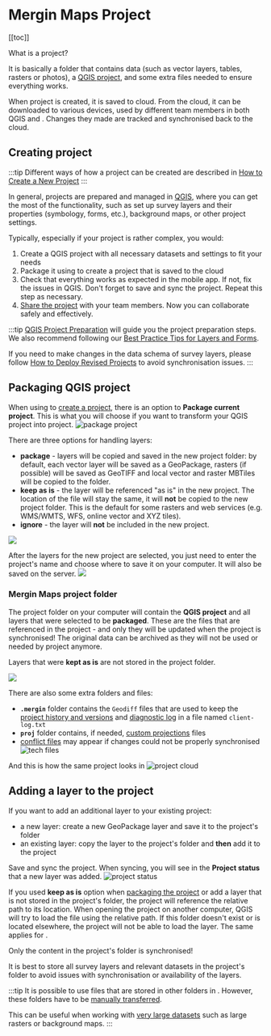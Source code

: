 ﻿# Mergin Maps Project
[[toc]]

What is a <MainPlatformName /> project? 

It is basically a folder that contains data (such as vector layers, tables, rasters or photos), a [QGIS project](../../gis/features/), and some extra <MainPlatformName /> files needed to ensure everything works.

When <MainPlatformName /> project is created, it is saved to <MainPlatformNameLink /> cloud. From the cloud, it can be downloaded to various devices, used by different team members in both QGIS and <MobileAppName />. Changes they made are tracked and synchronised back to the cloud.

## Creating project
:::tip
Different ways of how a <MainPlatformName /> project can be created are described in [How to Create a New Project](../create-project/) 
:::

In general, projects are prepared and managed in [QGIS](../../setup/install-qgis/), where you can get the most of the functionality, such as set up survey layers and their properties (symbology, forms, etc.), background maps, or other project settings. 

Typically, especially if your project is rather complex, you would:
1. Create a QGIS project with all necessary datasets and settings to fit your needs
2. Package it using <QGISPluginName /> to create a <MainPlatformName /> project that is saved to the cloud
3. Check that everything works as expected in the mobile app. If not, fix the issues in QGIS. Don't forget to save and sync the project. Repeat this step as necessary.
4. [Share the project](../project-advanced/) with your team members. Now you can collaborate safely and effectively.

:::tip
[QGIS Project Preparation](../../gis/features/) will guide you the project preparation steps. We also recommend following our [Best Practice Tips for Layers and Forms](../../layer/best-practice/).

If you need to make changes in the data schema of survey layers, please follow [How to Deploy Revised Projects](../deploy-new-project/) to avoid synchronisation issues.
:::

## Packaging QGIS project
When using <QGISPluginName /> to [create a <MainPlatformName /> project](../create-project/#create-a-project-in-qgis), there is an option to **Package current project**. This is what you will choose if you want to transform your QGIS project into <MainPlatformName /> project.
![package project](./package-project.png)

There are three options for handling layers:
   - **package** - layers will be copied and saved in the new <MainPlatformName /> project folder: by default, each vector layer will be saved as a GeoPackage, rasters (if possible) will be saved as GeoTIFF and local vector and raster MBTiles will be copied to the folder.
   - **keep as is** - the layer will be referenced "as is" in the new project. The location of the file will stay the same, it will **not** be copied to the new <MainPlatformName /> project folder. This is the default for some rasters and web services (e.g. WMS/WMTS, WFS, online vector and XYZ tiles).
   - **ignore** - the layer will **not** be included in the new project.
   
   ![](../create-project/mergin_plugin_project_wizard_3.png) 

After the layers for the new project are selected, you just need to enter the project's name and choose where to save it on your computer. It will also be saved on the <MainPlatformNameLink /> server.
   ![](../create-project/mergin_plugin_project_wizard_4.png)

### Mergin Maps project folder
The project folder on your computer will contain the **QGIS project** and all layers that were selected to be **packaged**. These are the files that are referenced in the project - and only they will be updated when the project is synchronised! The original data can be archived as they will not be used or needed by <MainPlatformName /> project anymore.

Layers that were **kept as is** are not stored in the project folder.

![](./project-folder.png)

There are also some extra folders and files:
- **`.mergin`** folder contains the `Geodiff` files that are used to keep the [project history and versions](../project-details/) and [diagnostic log](../../misc/troubleshoot/#diagnostic-logs) in a file named `client-log.txt`
- **`proj`** folder contains, if needed, [custom projections](../../gis/proj/) files
- [conflict files](../missing-data/#there-are-conflict-files-in-the-folder) may appear if changes could not be properly synchronised
![tech files](./folder-tech-files.png)

And this is how the same project looks in <AppDomainNameLink />
![project cloud](./project-server.png)

## Adding a layer to the project
If you want to add an additional layer to your existing <MainPlatformName /> project:
- a new layer: create a new GeoPackage layer and save it to the project's folder 
- an existing layer: copy the layer to the project's folder and **then** add it to the project

Save and sync the project. When syncing, you will see in the **Project status** that a new layer was added.
![project status](./add-new-layer.png)

If you used **keep as is** option when [packaging the project](#packaging-qgis-project) or add a layer that is not stored in the project's folder, the project will reference the relative path to its location. When opening the project on another computer, QGIS will try to load the file using the relative path. If this folder doesn't exist or is located elsewhere, the project will not be able to load the layer. The same applies for <MobileAppName />. 

Only the content in the project's folder is synchronised!

It is best to store all survey layers and relevant datasets in the project's folder to avoid issues with synchronisation or availability of the layers.

:::tip
It is possible to use files that are stored in other folders in <MobileAppName />. However, these folders have to be [manually transferred](../missing-data/#manual-data-transfer-android).

This can be useful when working with [very large datasets](../../gis/settingup_background_map/#how-to-work-with-very-large-files-android) such as large rasters or background maps.
:::

